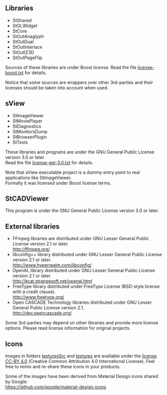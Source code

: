 ## Libraries

* StShared
* StGLWidget
* StCore
* StOutAnaglyph
* StOutDual
* StOutInterlace
* StOutIZ3D
* StOutPageFlip

Sources of these libraries are under Boost license.
Read the file [license-boost.txt](license-boost.txt) for details.

Notice that some sources are wrappers over other 3rd-parties
and their licenses should be taken into account when used.

## sView

* StImageViewer
* StMoviePlayer
* StDiagnostics
* StMonitorsDump
* StBrowserPlugin
* StTests

These libraries and programs are under the GNU General Public License version 3.0 or later.<br/>
Read the file [license-gpl-3.0.txt](license-gpl-3.0.txt) for details.

Note that sView executable project is a dummy entry point to real applications like StImageViewer.<br/>
Formally it was licensed under Boost license terms.

## StCADViewer

This program is under the GNU General Public License version 3.0 or later.

## External libraries

* FFmpeg libraries are distributed under GNU Lesser General Public License version 2.1 or later.<br/>
  http://ffmpeg.org/
* libconfig++ library distributed under GNU Lesser General Public License version 2.1 or later.<br/>
  http://www.hyperrealm.com/libconfig/
* OpenAL library distributed under GNU Lesser General Public License version 2.1 or later.<br/>
  http://kcat.strangesoft.net/openal.html
* FreeType library distributed under FreeType License (BSD-style license with a credit clause).<br/>
  http://www.freetype.org/
* Open CASCADE Technology libraries distributed under GNU Lesser General Public License version 2.1.<br/>
  http://dev.opencascade.org/

Some 3rd-parties may depend on other libraries and provide more license options.
Please read license information for original projects.

## Icons

Images in folders [texturesSrc](../texturesSrc) and [textures](../textures)
are available under the [license CC-BY 4.0](license-CC-BY-4.0.txt) (Creative Common Attribution 4.0 International License).
Feel free to remix and re-share these icons in your products.

Some of the images have been derived from Material Design icons shared by Google:<br/>
https://github.com/google/material-design-icons
